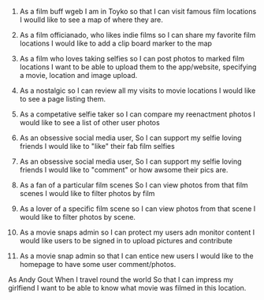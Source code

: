 1. As a film buff wgeb I am in Toyko
so that I can visit famous film locations
I woulld like to see a map of where they are.

2. As a film officianado, who likes indie films
so I can share my favorite film locations
I would like to add a clip board marker to the map

3. As a film who loves taking selfies
so I can post photos to marked film locations
I want to be able to upload them to the app/website, specifying a movie, location and image upload.

<!-- 3. As a film who loves taking selfies
so I can post photos to marked film locations
I want to be able to upload them to the app/website
specifying the location, film, and maybe upload a caption/quote, screen image, screens shot from the film along with at atleast 1 photo from my visit to the location. -->

4. As a nostalgic
so I can review all my visits to movie locations
I would like to see a page listing them.

5. As a competative selfie taker
so I can compare my reenactment photos
I would like to see a list of other user photos

6. As an obsessive social media user,
So I can support my selfie loving friends
I would like to "like" their fab film selfies

8. As an obsessive social media user,
So I can support my selfie loving friends
I would like to "comment" or how awsome their pics are.

9. As a fan of a particular film scenes
So I can view photos from that film scenes
I would like to filter photos by film

10. As a lover of a specific film scene
so I can view photos from that scene
I would like to filter photos by scene.

11. As a movie snaps admin
so I can protect my users adn monitor content
I would like users to be signed in to upload pictures and contribute

12. As a movie snap admin
so that I can entice new users
I would like to the homepage to have some user comment/photos.











As Andy Gout
When I travel round the world
So that I can impress my girlfiend
I want to be able to know what movie was filmed in this location.